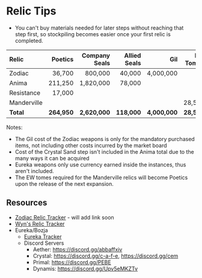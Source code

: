 # Relic Tips

- You can't buy materials needed for later steps without reaching that step first, so stockpiling becomes easier once your first relic is completed.

| Relic       | Poetics | Company Seals | Allied Seals | Gil       | EW Tomes |
| :---------- | ------: | ------------: | -----------: | --------: | -------: |
| Zodiac      | 36,700  | 800,000       | 40,000       | 4,000,000 |          |
| Anima       | 211,250 | 1,820,000     | 78,000       |           |          |
| Resistance  | 17,000  |               |              |           |          |
| Manderville |         |               |              |           | 28,500   |
| **Total**   | **264,950** | **2,620,000** | **118,000** | **4,000,000** | **28,500** |

Notes:

- The Gil cost of the Zodiac weapons is only for the mandatory purchased items, not including other costs incurred by the market board
- Cost of the Crystal Sand step isn't included in the Anima total due to the many ways it can be acquired
- Eureka weapons only use currency earned inside the instances, thus aren't included.
- The EW tomes required for the Manderville relics will become Poetics upon the release of the next expansion.

## Resources

- [Zodiac Relic Tracker]() - will add link soon
- [Wyn's Relic Tracker](https://tinyurl.com/WynRelicTracker)
- Eureka/Bozja
  - [Eureka Tracker](https://ffxiv-eureka.com/)
  - Discord Servers
    - Aether: https://discord.gg/abbaffxiv
    - Crystal: https://discord.gg/c-a-f-e, https://discord.gg/cem 
    - Primal: https://discord.gg/PEBE
    - Dynamis: https://discord.gg/Upv5eMKZTv

